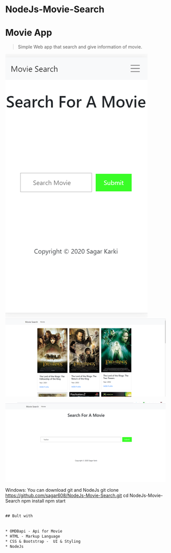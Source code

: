 # NodeJs-Movie-Search
# Movie App
> Simple Web app that search and give information of movie.


![](./screenshots/android.png)
![](./screenshots/desktop.png)

![](./screenshots/desktop1.png)



Windows:
You can download git and NodeJs
git clone https://github.com/sagar608/NodeJs-Movie-Search.git
cd NodeJs-Movie-Search
npm install
npm start
```

## Bult with


* OMDBapi - Api for Movie
* HTML - Markup Language
* CSS & Bootstrap -  UI & Styling
* NodeJs




